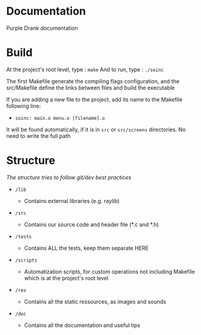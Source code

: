 # Documentation

Purple Drank documentation

# Build

At the project's root level, type : `make`
And to run, type : `./soinc`

The first Makefile generate the compiling flags configuration, and the src/Makefile define the links between files and build the executable

If you are adding a new file to the project, add its name to the Makefile following line:

* `soinc: main.o menu.o [filename].o`

It will be found automatically, if it is in `src` or `src/screens` directories. No need to write the full path

# Structure

*The structure tries to follow git/dev best practices*

* `/lib`
    * Contains external libraries (e.g. raylib)

* `/src`
    * Contains our source code and header file (*.c and *.h)

* `/tests`
    * Contains ALL the tests, keep them separate HERE

* `/scripts`
    * Automatization scripts, for custom operations not including Makefile which is at the project's root level

* `/res`
    * Contains all the static ressources, as images and sounds

* `/doc`
    * Contains all the documentation and useful tips
